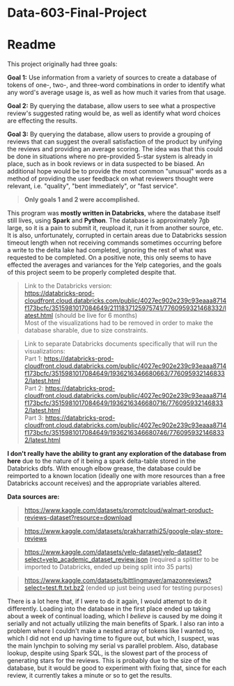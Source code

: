 # Data-603-Final-Project

# Readme

This project originally had three goals:

   **Goal 1:** Use information from a variety of sources to create a database of tokens of one-, two-, and three-word combinations in order to identify what any word's average usage is, as well as how much it varies from that usage.
    
   **Goal 2:** By querying the database, allow users to see what a prospective review's suggested rating would be, as well as identify what word choices are effecting the results.
   
   **Goal 3:** By querying the database, allow users to provide a grouping of reviews that can suggest the overall satisfaction of the product by unifying the reviews and providing an average scoring.  The idea was that this could be done in situations where no pre-provided 5-star system is already in place, such as in book reviews or in data suspected to be biased.  An additional hope would be to provide the most common "unusual" words as a method of providing the user feedback on what reviewers thought were relevant, i.e. "quality", "bent immediately", or "fast service".
   
   > **Only goals 1 and 2 were accomplished.**

This program was **mostly written in Databricks**, where the database itself still lives, using **Spark** and **Python**.  The database is approximately 7gb large, so it is a pain to submit it, reupload it, run it from another source, etc.  It is also, unfortunately, corrupted in certain areas due to Databricks session timeout length when not receiving commands sometimes occurring before a write to the delta lake had completed, ignoring the rest of what was requested to be completed.  On a positive note, this only seems to have effected the averages and variances for the Yelp categories, and the goals of this project seem to be properly completed despite that.

> Link to the Databricks version:  
https://databricks-prod-cloudfront.cloud.databricks.com/public/4027ec902e239c93eaaa8714f173bcfc/3515981017084649/2111837125975741/7760959321468332/latest.html (should be live for 6 months)  
Most of the visualizations had to be removed in order to make the database sharable, due to size constraints.

> Link to separate Databricks documents specifically that will run the visualizations:  
Part 1: https://databricks-prod-cloudfront.cloud.databricks.com/public/4027ec902e239c93eaaa8714f173bcfc/3515981017084649/1936216346680663/7760959321468332/latest.html  
Part 2: https://databricks-prod-cloudfront.cloud.databricks.com/public/4027ec902e239c93eaaa8714f173bcfc/3515981017084649/1936216346680716/7760959321468332/latest.html  
Part 3: https://databricks-prod-cloudfront.cloud.databricks.com/public/4027ec902e239c93eaaa8714f173bcfc/3515981017084649/1936216346680746/7760959321468332/latest.html

**I don't really have the ability to grant any exploration of the database from here** due to the nature of it being a spark delta-table stored in the Databricks dbfs.  With enough elbow grease, the database could be reimported to a known location (ideally one with more resources than a free Databricks account receives) and the appropriate variables altered.

**Data sources are:**

>https://www.kaggle.com/datasets/promptcloud/walmart-product-reviews-dataset?resource=download

>https://www.kaggle.com/datasets/prakharrathi25/google-play-store-reviews

>https://www.kaggle.com/datasets/yelp-dataset/yelp-dataset?select=yelp_academic_dataset_review.json (required a splitter to be imported to Databricks, ended up being split into 35 parts)

>https://www.kaggle.com/datasets/bittlingmayer/amazonreviews?select=test.ft.txt.bz2 (ended up just being used for testing purposes)

There is a lot here that, if I were to do it again, I would attempt to do it differently.  Loading into the database in the first place ended up taking about a week of continual loading, which I *believe* is caused by me doing it serially and not actually utilizing the main benefits of Spark.  I also ran into a problem where I couldn't make a nested array of tokens like I wanted to, which I did not end up having time to figure out, but which, I suspect, was the main lynchpin to solving my serial vs parallel problem.  Also, database lookup, despite using Spark SQL, is the slowest part of the process of generating stars for the reviews.  This is probably due to the size of the database, but it would be good to experiment with fixing that, since for each review, it currently takes a minute or so to get the results.
